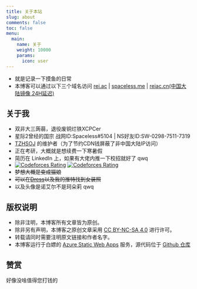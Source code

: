 ```yaml
---
title: 关于本站
slug: about
comments: false
toc: false
menu:
  main:
    name: 关于
    weight: 10000
    params:
      icon: user
---
```


- 就是记录一下摸鱼的日常
- 本博客可以通过以下三个域名访问 [rei.ac](https://rei.ac) | [spaceless.me](https://spaceless.me) | [reiac.cn(中国大陆镜像,24H延迟)](https://reiac.cn)

## 关于我

- 双非大三蒟蒻，退役废铜烂铁XCPCer
- 星际2曾经的国宗 战网ID:Spaceless#5104 | NS好友ID:SW-0298-7511-7319
- [TZHSOJ](https://tzhsoj.com) 的维护者（为了节约CDN钱屏蔽了非中国大陆IP访问）
- 正在考研，大概就是想续费一下寒暑假
- 简历在 LinkedIn 上，如果有大佬内推一下校招就好了 qwq
- [![Codeforces Rating](https://api.cubercsl.site/api/codeforces?user=ReiAC)](https://codeforces.com/profile/ReiAC) [![Codeforces Rating](https://api.cubercsl.site/api/codeforces?user=ACMagic)](https://codeforces.com/profile/ACMagic)
- ~~梦想大概是变成猫娘~~
- ~~可以在[Dress](https://github.com/komeiji-satori/Dress)以及我的推特找到女装照~~
- 以及头像是诺艾尔不是珂朵莉 qwq

## 版权说明

- 除非注明，本博客所有文章皆为原创。
- 除非另有声明，本博客之原创文章采用 [CC BY-NC-SA 4.0](https://creativecommons.org/licenses/by-nc-sa/4.0/deed.zh) 进行许可。
- 转载请同时需要注明原文链接和作者名字。
- 本博客运行于白嫖的 [Azure Static Web Apps](https://azure.microsoft.com/en-us/services/app-service/static/) 服务，源代码位于 [Github 仓库](https://github.com/ACRei/blog)

## 赞赏

好像没啥值得您打钱的
